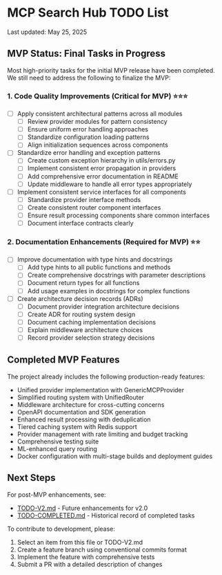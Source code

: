 # MCP Search Hub TODO List

Last updated: May 25, 2025

## MVP Status: Final Tasks in Progress

Most high-priority tasks for the initial MVP release have been completed. We still need to address the following to finalize the MVP:

### 1. Code Quality Improvements (Critical for MVP) ⭐⭐⭐

- [ ] Apply consistent architectural patterns across all modules
  - [ ] Review provider modules for pattern consistency
  - [ ] Ensure uniform error handling approaches
  - [ ] Standardize configuration loading patterns
  - [ ] Align initialization sequences across components
  
- [ ] Standardize error handling and exception patterns
  - [ ] Create custom exception hierarchy in utils/errors.py
  - [ ] Implement consistent error propagation in providers
  - [ ] Add comprehensive error documentation in README
  - [ ] Update middleware to handle all error types appropriately
  
- [ ] Implement consistent service interfaces for all components
  - [ ] Standardize provider interface methods
  - [ ] Create consistent router component interfaces
  - [ ] Ensure result processing components share common interfaces
  - [ ] Document interface contracts clearly

### 2. Documentation Enhancements (Required for MVP) ⭐⭐

- [ ] Improve documentation with type hints and docstrings
  - [ ] Add type hints to all public functions and methods
  - [ ] Create comprehensive docstrings with parameter descriptions
  - [ ] Document return types for all functions
  - [ ] Add usage examples in docstrings for complex functions
  
- [ ] Create architecture decision records (ADRs)
  - [ ] Document provider integration architecture decisions
  - [ ] Create ADR for routing system design
  - [ ] Document caching implementation decisions
  - [ ] Explain middleware architecture choices
  - [ ] Record provider selection strategy decisions

## Completed MVP Features

The project already includes the following production-ready features:

- Unified provider implementation with GenericMCPProvider
- Simplified routing system with UnifiedRouter
- Middleware architecture for cross-cutting concerns
- OpenAPI documentation and SDK generation
- Enhanced result processing with deduplication
- Tiered caching system with Redis support
- Provider management with rate limiting and budget tracking
- Comprehensive testing suite
- ML-enhanced query routing
- Docker configuration with multi-stage builds and deployment guides

## Next Steps

For post-MVP enhancements, see:
- [TODO-V2.md](TODO-V2.md) - Future enhancements for v2.0
- [TODO-COMPLETED.md](TODO-COMPLETED.md) - Historical record of completed tasks

To contribute to development, please:
1. Select an item from this file or TODO-V2.md
2. Create a feature branch using conventional commits format
3. Implement the feature with comprehensive tests
4. Submit a PR with a detailed description of changes
